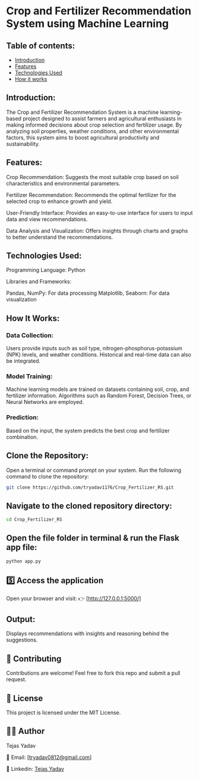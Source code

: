 # Crop and Fertilizer Recommendation System using Machine Learning

## Table of contents:
- [Introduction](#introduction)
- [Features](#features)
- [Technologies Used](#technologies_used)
- [How it works](#how_it_works)
## Introduction:

The Crop and Fertilizer Recommendation System is a machine learning-based project designed to assist farmers and agricultural enthusiasts in making informed decisions about crop selection and fertilizer usage. By analyzing soil properties, weather conditions, and other environmental factors, this system aims to boost agricultural productivity and sustainability.

## Features:

Crop Recommendation: Suggests the most suitable crop based on soil characteristics and environmental parameters.

Fertilizer Recommendation: Recommends the optimal fertilizer for the selected crop to enhance growth and yield.

User-Friendly Interface: Provides an easy-to-use interface for users to input data and view recommendations.

Data Analysis and Visualization: Offers insights through charts and graphs to better understand the recommendations.

## Technologies Used:

Programming Language: Python

Libraries and Frameworks:

Pandas, NumPy: For data processing
Matplotlib, Seaborn: For data visualization

## How It Works:

### Data Collection:

Users provide inputs such as soil type, nitrogen-phosphorus-potassium (NPK) levels, and weather conditions.
Historical and real-time data can also be integrated.

### Model Training:

Machine learning models are trained on datasets containing soil, crop, and fertilizer information.
Algorithms such as Random Forest, Decision Trees, or Neural Networks are employed.

### Prediction:

Based on the input, the system predicts the best crop and fertilizer combination.

## Clone the Repository:
Open a terminal or command prompt on your system.
Run the following command to clone the repository:
```bash
git clone https://github.com/tryadav1176/Crop_Fertilizer_RS.git
```
## Navigate to the cloned repository directory:
```bash
cd Crop_Fertilizer_RS
```
## Open the file folder in terminal & run the Flask app file:

```bash
python app.py
```

## 5️⃣ Access the application

Open your browser and visit:
👉 [http://127.0.0.1:5000/]

## Output:

Displays recommendations with insights and reasoning behind the suggestions.

## 🤝 Contributing

Contributions are welcome! Feel free to fork this repo and submit a pull request.

## 📜 License

This project is licensed under the MIT License.

## 👨‍💻 Author

Tejas Yadav

📧 Email:
[tryadav0812@gmail.com]

🔗 Linkedin:
[Tejas Yadav](linkedin.com/tejasyadav1512)

